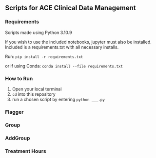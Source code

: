 ## Scripts for ACE Clinical Data Management

### Requirements

Scripts made using Python 3.10.9

If you wish to use the included notebooks, jupyter must also be installed. Included is a requirements.txt with all necessary installs.

Run:
```pip install -r requirements.txt```

or if using Conda:
```conda install --file requirements.txt```

### How to Run

1. Open your local terminal
2. ```cd``` into this repository
3. run a chosen script by entering ```python ___.py```

### Flagger


### Group


### AddGroup


### Treatment Hours
